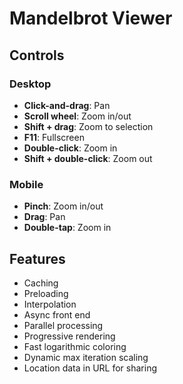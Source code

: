 # Mandelbrot Viewer
## Controls
### Desktop
- **Click-and-drag**: Pan
- **Scroll wheel**: Zoom in/out
- **Shift + drag**: Zoom to selection
- **F11**: Fullscreen
- **Double-click**: Zoom in
- **Shift + double-click**: Zoom out
### Mobile
- **Pinch**: Zoom in/out
- **Drag**: Pan
- **Double-tap**: Zoom in
## Features
- Caching
- Preloading
- Interpolation
- Async front end
- Parallel processing
- Progressive rendering
- Fast logarithmic coloring
- Dynamic max iteration scaling
- Location data in URL for sharing